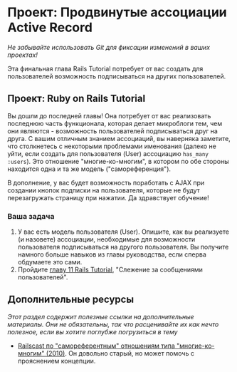 # Проект: Продвинутые ассоциации Active Record
<!-- *Ориентировочное время выполнения: 6-10 часов* -->

*Не забывайте использовать Git для фиксации изменений в ваших проектах!*

Эта финальная глава Rails Tutorial потребует от вас создать для пользователей возможность подписываться на других пользователей.

## Проект: Ruby on Rails Tutorial

Вы дошли до последней главы! Она потребует от вас реализовать последнюю часть функционала, которая делает микроблоги тем, чем они являются - возможность пользователей подписываться друг на друга. С вашим отличным знанием ассоциаций, вы наверняка заметите, что столкнетесь с некоторыми проблемами именования (далеко не уйти, если создать для пользователя (User) ассоциацию `has_many :users`). Это отношение "многие-ко-многим", в котором по обе стороны находится одна и та же модель ("самореференция").

В дополнение, у вас будет возможность поработать с AJAX при создании кнопок подписки на пользователя, которые не будут перезагружать страницу при нажатии. Да здравствует обучение!

### Ваша задача

1. У вас есть модель пользователя (User). Опишите, как вы реализуете (и назовете) ассоциации, необходимые для возможности пользователя подписываться на другого пользователя. Вы получите намного больше навыков из главы руководства, если сперва обдумаете это сами.
2. Пройдите [главу 11 Rails Tutorial](http://rails.method.kz/slezhenie_za_soobscheniyami_polzovatelei/README.html), "Слежение за сообщениями пользователей".

## Дополнительные ресурсы

*Этот раздел содержит полезные ссылки на дополнительные материалы. Они не обязательны, так что расценивайте их как нечто полезное, если вы хотите поглубже погрузиться в тему*


* [Railscast по "самореферентным" отношениям типа "многие-ко-многим" (2010)](http://railscasts.com/episodes/163-self-referential-association?view=asciicast). Он довольно старый, но может помочь с прояснением концепции.
